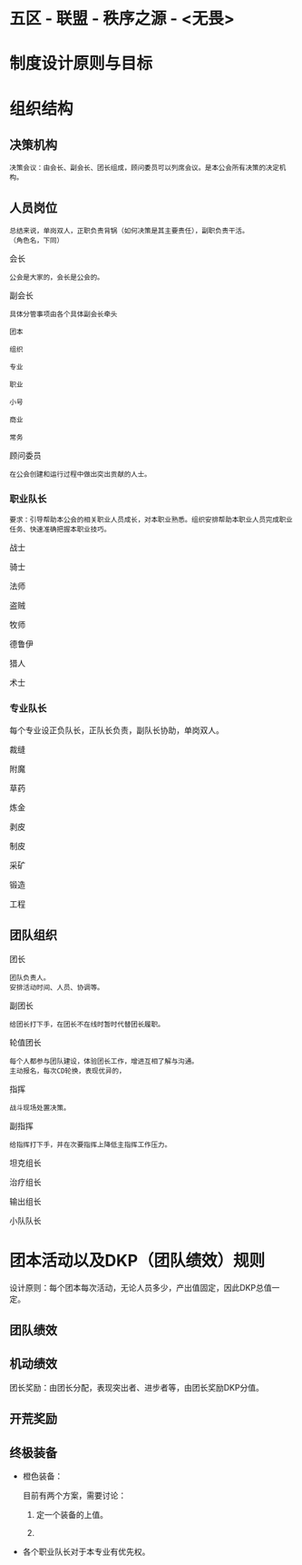 五区 - 联盟 - 秩序之源 - <无畏>
====

# 制度设计原则与目标 #

# 组织结构 #

## 决策机构 ##

    决策会议：由会长、副会长、团长组成，顾问委员可以列席会议。是本公会所有决策的决定机构。

## 人员岗位 ##

    总结来说，单岗双人，正职负责背锅（如何决策是其主要责任），副职负责干活。
    （角色名，下同）

会长

    公会是大家的，会长是公会的。

副会长

    具体分管事项由各个具体副会长牵头

    团本

    组织
    
    专业
    
    职业
    
    小号
    
    商业
    
    常务

顾问委员

    在公会创建和运行过程中做出突出贡献的人士。

### 职业队长 ###

    要求：引导帮助本公会的相关职业人员成长，对本职业熟悉。组织安排帮助本职业人员完成职业任务、快速准确把握本职业技巧。

战士

骑士

法师

盗贼

牧师

德鲁伊

猎人

术士

### 专业队长 ###

每个专业设正负队长，正队长负责，副队长协助，单岗双人。

裁缝

附魔 

草药

炼金

剥皮

制皮

采矿

锻造

工程

## 团队组织 ##

团长

    团队负责人。
    安排活动时间、人员、协调等。

副团长

    给团长打下手，在团长不在线时暂时代替团长履职。

轮值团长

    每个人都参与团队建设，体验团长工作，增进互相了解与沟通。
    主动报名，每次CD轮换，表现优异的，


指挥

    战斗现场处置决策。

副指挥

    给指挥打下手，并在次要指挥上降低主指挥工作压力。


坦克组长

治疗组长

输出组长

小队队长

# 团本活动以及DKP（团队绩效）规则 #

设计原则：每个团本每次活动，无论人员多少，产出值固定，因此DKP总值一定。

## 团队绩效 ##


## 机动绩效 ##

团长奖励：由团长分配，表现突出者、进步者等，由团长奖励DKP分值。

## 开荒奖励 ##

## 终极装备 ##

* 橙色装备：

    目前有两个方案，需要讨论：

    1. 定一个装备的上值。

    1. 

* 各个职业队长对于本专业有优先权。

